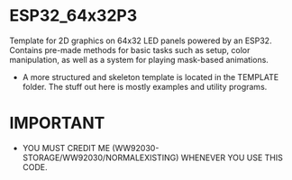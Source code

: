 # ESP32_64x32P3
Template for 2D graphics on 64x32 LED panels powered by an ESP32. Contains pre-made methods for basic tasks such as setup, color manipulation, as well as a system for playing mask-based animations.

- A more structured and skeleton template is located in the TEMPLATE folder. The stuff out here is mostly examples and utility programs.

# IMPORTANT

- YOU MUST CREDIT ME (WW92030-STORAGE/WW92030/NORMALEXISTING) WHENEVER YOU USE THIS CODE.
